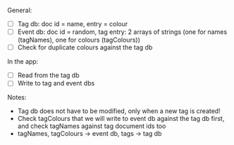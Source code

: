 General:

- [ ] Tag db: doc id = name, entry = colour
- [ ] Event db: doc id = random, tag entry: 2 arrays of strings (one for names (tagNames), one for colours (tagColours))
- [ ] Check for duplicate colours against the tag db

In the app:

- [ ] Read from the tag db
- [ ] Write to tag and event dbs

Notes:

- Tag db does not have to be modified, only when a new tag is created!
- Check tagColours that we will write to event db against the tag db first, and check tagNames against tag document ids too
- tagNames, tagColours -> event db, tags -> tag db
